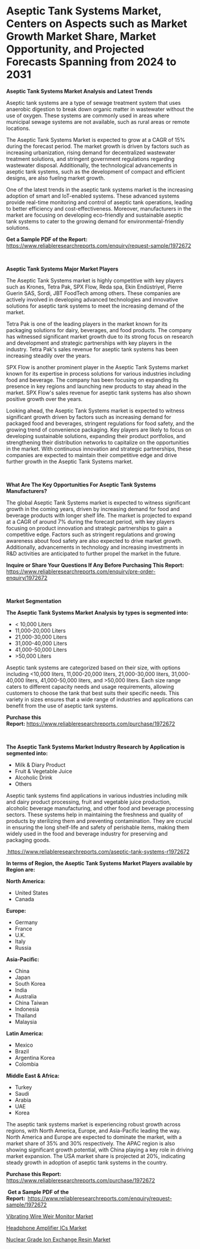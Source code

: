 <p><h1>Aseptic Tank Systems Market, Centers on Aspects such as Market Growth Market Share, Market Opportunity, and Projected Forecasts Spanning from 2024 to 2031</h1></p><p><strong>Aseptic Tank Systems Market Analysis and Latest Trends</strong></p>
<p><p>Aseptic tank systems are a type of sewage treatment system that uses anaerobic digestion to break down organic matter in wastewater without the use of oxygen. These systems are commonly used in areas where municipal sewage systems are not available, such as rural areas or remote locations.</p><p>The Aseptic Tank Systems Market is expected to grow at a CAGR of 15% during the forecast period. The market growth is driven by factors such as increasing urbanization, rising demand for decentralized wastewater treatment solutions, and stringent government regulations regarding wastewater disposal. Additionally, the technological advancements in aseptic tank systems, such as the development of compact and efficient designs, are also fueling market growth.</p><p>One of the latest trends in the aseptic tank systems market is the increasing adoption of smart and IoT-enabled systems. These advanced systems provide real-time monitoring and control of aseptic tank operations, leading to better efficiency and cost-effectiveness. Moreover, manufacturers in the market are focusing on developing eco-friendly and sustainable aseptic tank systems to cater to the growing demand for environmental-friendly solutions.</p></p>
<p><strong>Get a Sample PDF of the Report:&nbsp;</strong> <a href="https://www.reliableresearchreports.com/enquiry/request-sample/1972672">https://www.reliableresearchreports.com/enquiry/request-sample/1972672</a></p>
<p>&nbsp;</p>
<p><strong>Aseptic Tank Systems Major Market Players</strong></p>
<p><p>The Aseptic Tank Systems market is highly competitive with key players such as Krones, Tetra Pak, SPX Flow, Reda spa, Ekin Endüstriyel, Pierre Guerin SAS, Sordi, JBT FoodTech among others. These companies are actively involved in developing advanced technologies and innovative solutions for aseptic tank systems to meet the increasing demand of the market.</p><p>Tetra Pak is one of the leading players in the market known for its packaging solutions for dairy, beverages, and food products. The company has witnessed significant market growth due to its strong focus on research and development and strategic partnerships with key players in the industry. Tetra Pak's sales revenue for aseptic tank systems has been increasing steadily over the years.</p><p>SPX Flow is another prominent player in the Aseptic Tank Systems market known for its expertise in process solutions for various industries including food and beverage. The company has been focusing on expanding its presence in key regions and launching new products to stay ahead in the market. SPX Flow's sales revenue for aseptic tank systems has also shown positive growth over the years.</p><p>Looking ahead, the Aseptic Tank Systems market is expected to witness significant growth driven by factors such as increasing demand for packaged food and beverages, stringent regulations for food safety, and the growing trend of convenience packaging. Key players are likely to focus on developing sustainable solutions, expanding their product portfolios, and strengthening their distribution networks to capitalize on the opportunities in the market. With continuous innovation and strategic partnerships, these companies are expected to maintain their competitive edge and drive further growth in the Aseptic Tank Systems market.</p></p>
<p>&nbsp;</p>
<p><strong>What Are The Key Opportunities For Aseptic Tank Systems Manufacturers?</strong></p>
<p><p>The global Aseptic Tank Systems market is expected to witness significant growth in the coming years, driven by increasing demand for food and beverage products with longer shelf life. The market is projected to expand at a CAGR of around 7% during the forecast period, with key players focusing on product innovation and strategic partnerships to gain a competitive edge. Factors such as stringent regulations and growing awareness about food safety are also expected to drive market growth. Additionally, advancements in technology and increasing investments in R&D activities are anticipated to further propel the market in the future.</p></p>
<p><strong>Inquire or Share Your Questions If Any Before Purchasing This Report:</strong> <a href="https://www.reliableresearchreports.com/enquiry/pre-order-enquiry/1972672">https://www.reliableresearchreports.com/enquiry/pre-order-enquiry/1972672</a></p>
<p>&nbsp;</p>
<p><strong>Market Segmentation</strong></p>
<p><strong>The Aseptic Tank Systems Market Analysis by types is segmented into:</strong></p>
<p><ul><li>< 10,000 Liters</li><li>11,000-20,000 Liters</li><li>21,000-30,000 Liters</li><li>31,000-40,000 Liters</li><li>41,000-50,000 Liters</li><li>>50,000 Liters</li></ul></p>
<p><p>Aseptic tank systems are categorized based on their size, with options including <10,000 liters, 11,000-20,000 liters, 21,000-30,000 liters, 31,000-40,000 liters, 41,000-50,000 liters, and >50,000 liters. Each size range caters to different capacity needs and usage requirements, allowing customers to choose the tank that best suits their specific needs. This variety in sizes ensures that a wide range of industries and applications can benefit from the use of aseptic tank systems.</p></p>
<p><strong>Purchase this Report:&nbsp;</strong><a href="https://www.reliableresearchreports.com/purchase/1972672">https://www.reliableresearchreports.com/purchase/1972672</a></p>
<p>&nbsp;</p>
<p><strong>The Aseptic Tank Systems Market Industry Research by Application is segmented into:</strong></p>
<p><ul><li>Milk & Diary Product</li><li>Fruit & Vegetable Juice</li><li>Alcoholic Drink</li><li>Others</li></ul></p>
<p><p>Aseptic tank systems find applications in various industries including milk and dairy product processing, fruit and vegetable juice production, alcoholic beverage manufacturing, and other food and beverage processing sectors. These systems help in maintaining the freshness and quality of products by sterilizing them and preventing contamination. They are crucial in ensuring the long shelf-life and safety of perishable items, making them widely used in the food and beverage industry for preserving and packaging goods.</p></p>
<p><a href="https://www.reliableresearchreports.com/aseptic-tank-systems-r1972672">&nbsp;https://www.reliableresearchreports.com/aseptic-tank-systems-r1972672</a></p>
<p><strong>In terms of Region, the Aseptic Tank Systems Market Players available by Region are:</strong></p>
<p>
    <p> <strong> North America: </strong>
        <ul>
            <li>United States</li>
            <li>Canada</li>
        </ul>
        </p> 
    <p> <strong> Europe: </strong>
        <ul>
            <li>Germany</li>
            <li>France</li>
            <li>U.K.</li>
            <li>Italy</li>
            <li>Russia</li>
        </ul>
        </p> 
    <p> <strong> Asia-Pacific: </strong>
        <ul>
            <li>China</li>
            <li>Japan</li>
            <li>South Korea</li>
            <li>India</li>
            <li>Australia</li>
            <li>China Taiwan</li>
            <li>Indonesia</li>
            <li>Thailand</li>
            <li>Malaysia</li>
        </ul>
        </p> 
    <p> <strong> Latin America: </strong>
        <ul>
            <li>Mexico</li>
            <li>Brazil</li>
            <li>Argentina Korea</li>
            <li>Colombia</li>
        </ul>
        </p> 
    <p> <strong> Middle East & Africa: </strong>
        <ul>
            <li>Turkey</li>
            <li>Saudi</li>
            <li>Arabia</li>
            <li>UAE</li>
            <li>Korea</li>
        </ul>
    </p>
    </p>
<p><p>The aseptic tank systems market is experiencing robust growth across regions, with North America, Europe, and Asia-Pacific leading the way. North America and Europe are expected to dominate the market, with a market share of 35% and 30% respectively. The APAC region is also showing significant growth potential, with China playing a key role in driving market expansion. The USA market share is projected at 20%, indicating steady growth in adoption of aseptic tank systems in the country.</p></p>
<p><strong>Purchase this Report: </strong><a href="https://www.reliableresearchreports.com/purchase/1972672">https://www.reliableresearchreports.com/purchase/1972672</a></p>
<p>&nbsp;<strong>Get a Sample PDF of the Report:&nbsp;&nbsp;</strong><a href="https://www.reliableresearchreports.com/enquiry/request-sample/1972672">https://www.reliableresearchreports.com/enquiry/request-sample/1972672</a></p>
<p><strong></strong></p>
<p><p><a href="https://www.linkedin.com/pulse/vibrating-wire-weir-monitor-market-forecasts-trends-impact-analysis-ds97e?trackingId=nzPigsgQiTd%2BiN%2F7eWcdpA%3D%3D">Vibrating Wire Weir Monitor Market</a></p><p><a href="https://www.linkedin.com/pulse/comprehensive-analysis-global-headphone-amplifier-ics-hllyc?trackingId=CjJdmYacp7s5zOt42HTaQA%3D%3D">Headphone Amplifier ICs Market</a></p><p><a href="https://www.linkedin.com/pulse/nuclear-grade-ion-exchange-resin-market-size-amp-share-buufc?trackingId=AbyyFSXfUlVmTRzlBSVPQg%3D%3D">Nuclear Grade Ion Exchange Resin Market</a></p></p>